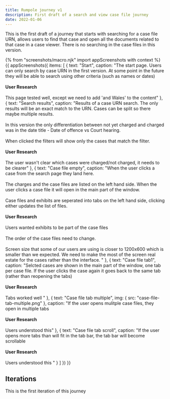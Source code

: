 ```yaml
---
title: Rumpole journey v1
description: First draft of a search and view case file journey
date: 2022-01-06
---
```


This is the first draft of a journey that starts with searching for a case file URN, allows users to find that case and open all the documents related to that case in a case viewer. There is no searching in the case files in this version.

<!-- ## User needs

<b>As a prosecuter </b>
I need to find a case<br />

<b>As a prosecuter </b>
I need to do the thing<br /> -->



{% from "screenshots/macro.njk" import appScreenshots with context %}
{{ appScreenshots({
  items: [
    {
      text: "Start",
       caption: "The start page. Users can only search by case URN in the first version. At some point in the future they will be able to search using other criteria (such as names or dates)<br /><br /> <b>User Research</b><br /><br />This page tested well, except we need to add 'and Wales' to the content"
    }, 
    {
      text: "Search results",
       caption: "Results of a case URN search. The only results will be an exact match to the URN. Cases can be split so there maybe multiple results. <br /><br />In this version the only differentiation between not yet charged and charged was in the date title - Date of offence vs Court hearing. <br /><br />When clicked the filters will show only the cases that match the filter.<br /><br /> <b>User Research</b><br /><br />The user wasn't clear which cases were charged/not charged, it needs to be clearer"
    }, 
    {
      text: "Case file empty",
        caption: "When the user clicks a case from the search page they land here.<br /><br />The charges and the case files are listed on the left hand side. When the user clicks a case file it will open in the main part of the window. <br /><br /> Case files and exhibits are seperated into tabs on the left hand side, clicking either updates the list of files.<br /><br /> <b>User Research</b><br /><br />Users wanted exhibits to be part of the case files<br /><br />The order of the case files need to change.<br /><br />Screen size that some of our users are using is closer to 1200x600 which is smaller than we expected. We need to make the most of the screen real estate for the cases rather than the interface. "
    },
        {
      text: "Case file tab1",
       caption: "Selcted cases are shown in the main part of the window, one tab per case file. If the user clicks the case again it goes back to the same tab (rather than reopening the tabs)<br /><br /> <b>User Research</b><br /><br />Tabs worked well "
    },
            {
      text: "Case file tab multiple",
      img: { src: "case-file-tab-multiple.png" },
       caption: "If the user opens mulitple case files, they open in multiple tabs<br /><br /> <b>User Research</b><br /><br />Users understood this"
    },
                {
      text: "Case file tab scroll",
      caption: "If the user opens more tabs than will fit in the tab bar, the tab bar will become scrollable<br /><br /> <b>User Research</b><br /><br /> Users understood this "
    }
  ]
}) }}




## Iterations
This is the first iteration of this journey

<!-- ## User research -->